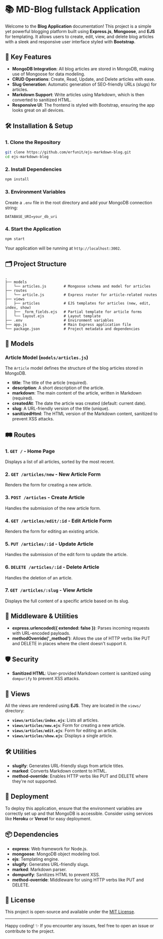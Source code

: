 # 📚 MD-Blog fullstack Application

Welcome to the **Blog Application** documentation! This project is a simple yet powerful blogging platform built using **Express.js**, **Mongoose**, and **EJS** for templating. It allows users to create, edit, view, and delete blog articles with a sleek and responsive user interface styled with **Bootstrap**.

## 🌟 Key Features

- **MongoDB Integration**: All blog articles are stored in MongoDB, making use of Mongoose for data modeling.
- **CRUD Operations**: Create, Read, Update, and Delete articles with ease.
- **Slug Generation**: Automatic generation of SEO-friendly URLs (slugs) for articles.
- **Markdown Support**: Write articles using Markdown, which is then converted to sanitized HTML.
- **Responsive UI**: The frontend is styled with Bootstrap, ensuring the app looks great on all devices.

## 🛠️ Installation & Setup

### 1. Clone the Repository

```bash
git clone https://github.com/erfunit/ejs-markdown-blog.git
cd ejs-markdown-blog
```

### 2. Install Dependencies

```bash
npm install
```

### 3. Environment Variables

Create a `.env` file in the root directory and add your MongoDB connection string:

```
DATABASE_URI=your_db_uri
```

### 4. Start the Application

```bash
npm start
```

Your application will be running at `http://localhost:3002`.

## 🗂️ Project Structure

```plaintext
.
├── models
│   └── articles.js        # Mongoose schema and model for articles
├── routes
│   └── article.js         # Express router for article-related routes
├── views
│   ├── articles           # EJS templates for articles (new, edit, index, show)
│   ├── _form_fields.ejs   # Partial template for article forms
│   └── layout.ejs         # Layout template
├── .env                   # Environment variables
├── app.js                 # Main Express application file
└── package.json           # Project metadata and dependencies
```

## 📄 Models

### Article Model (`models/articles.js`)

The `Article` model defines the structure of the blog articles stored in MongoDB.

- **title**: The title of the article (required).
- **description**: A short description of the article.
- **markdown**: The main content of the article, written in Markdown (required).
- **createdAt**: The date the article was created (default: current date).
- **slug**: A URL-friendly version of the title (unique).
- **sanitizedHtml**: The HTML version of the Markdown content, sanitized to prevent XSS attacks.

## 🛤️ Routes

### 1. **`GET /`** - Home Page

Displays a list of all articles, sorted by the most recent.

### 2. **`GET /articles/new`** - New Article Form

Renders the form for creating a new article.

### 3. **`POST /articles`** - Create Article

Handles the submission of the new article form.

### 4. **`GET /articles/edit/:id`** - Edit Article Form

Renders the form for editing an existing article.

### 5. **`PUT /articles/:id`** - Update Article

Handles the submission of the edit form to update the article.

### 6. **`DELETE /articles/:id`** - Delete Article

Handles the deletion of an article.

### 7. **`GET /articles/:slug`** - View Article

Displays the full content of a specific article based on its slug.

## 🧩 Middleware & Utilities

- **express.urlencoded({ extended: false })**: Parses incoming requests with URL-encoded payloads.
- **methodOverride('_method')**: Allows the use of HTTP verbs like PUT and DELETE in places where the client doesn't support it.

## 🛡️ Security

- **Sanitized HTML**: User-provided Markdown content is sanitized using `dompurify` to prevent XSS attacks.

## 🎨 Views

All the views are rendered using **EJS**. They are located in the `views/` directory:

- **`views/articles/index.ejs`**: Lists all articles.
- **`views/articles/new.ejs`**: Form for creating a new article.
- **`views/articles/edit.ejs`**: Form for editing an article.
- **`views/articles/show.ejs`**: Displays a single article.

## 🛠️ Utilities

- **slugify**: Generates URL-friendly slugs from article titles.
- **marked**: Converts Markdown content to HTML.
- **method-override**: Enables HTTP verbs like PUT and DELETE where they're not supported.

## 🚀 Deployment

To deploy this application, ensure that the environment variables are correctly set up and that MongoDB is accessible. Consider using services like **Heroku** or **Vercel** for easy deployment.

## 📦 Dependencies

- **express**: Web framework for Node.js.
- **mongoose**: MongoDB object modeling tool.
- **ejs**: Templating engine.
- **slugify**: Generates URL-friendly slugs.
- **marked**: Markdown parser.
- **dompurify**: Sanitizes HTML to prevent XSS.
- **method-override**: Middleware for using HTTP verbs like PUT and DELETE.

## 📄 License

This project is open-source and available under the [MIT License](LICENSE).

---

Happy coding! ✨ If you encounter any issues, feel free to open an issue or contribute to the project.
